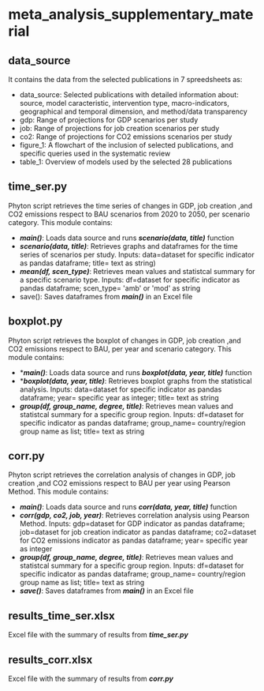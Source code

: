 # meta_analysis_supplementary_material

## data_source
It contains the data from the selected publications in 7 spreedsheets as:
* data_source: Selected publications with detailed information about: source, model caracteristic, intervention type, macro-indicators,                  geographical and temporal dimension, and method/data transparency
* gdp: Range of projections for GDP scenarios per study
* job: Range of projections for job creation scenarios per study
* co2: Range of projections for CO2 emissions scenarios per study
* figure_1: A flowchart  of the inclusion of selected publications, and specific queries used in the systematic review
* table_1: Overview of models used by the selected 28 publications


## time_ser.py
Phyton script retrieves the time series of changes in GDP, job creation ,and CO2 emissions respect to BAU scenarios from 2020 to 2050, per scenario category. This module contains:
* ***main()***: Loads data source and runs ***scenario(data, title)*** function
* ***scenario(data, title)***: Retrieves  graphs and dataframes for the time series of scenarios per study. Inputs: data=dataset for specific indicator as pandas dataframe; title= text as string)
* ***mean(df, scen_type)***: Retrieves mean values and statistcal summary for a specific scenario type. Inputs: df=dataset for specific indicator as pandas dataframe; scen_type= 'amb' or 'mod' as string
* save(): Saves dataframes from ***main()*** in an Excel file

## boxplot.py
Phyton script retrieves the boxplot of changes in GDP, job creation ,and CO2 emissions respect to BAU, per year and scenario category. This module contains:
* ****main()***: Loads data source and runs ***boxplot(data, year, title)*** function
* ****boxplot(data, year, title)***: Retrieves boxplot graphs from the statistical analysis. Inputs: data=dataset for specific indicator as pandas dataframe; year= specific year as integer; title= text as string
* ***group(df, group_name, degree, title)***: Retrieves mean values and statistcal summary for a specific group region. Inputs: df=dataset for specific indicator as pandas dataframe; group_name= country/region group name as list; title= text as string

## corr.py
Phyton script retrieves the correlation analysis of changes in GDP, job creation ,and CO2 emissions respect to BAU per year using Pearson Method. This module contains:
* ***main()***: Loads data source and runs ***corr(data, year, title)*** function
* ***corr(gdp, co2, job, year)***: Retrieves correlation analysis using Pearson Method. Inputs: gdp=dataset for GDP indicator as pandas dataframe; job=dataset for job creation indicator as pandas dataframe; co2=dataset for CO2 emissions indicator as pandas dataframe; year= specific year as integer
 * ***group(df, group_name, degree, title)***: Retrieves mean values and statistcal summary for a specific group region. Inputs: df=dataset for specific indicator as pandas dataframe; group_name= country/region group name as list; title= text as string
* ***save()***: Saves dataframes from ***main()*** in an Excel file

## results_time_ser.xlsx
Excel file with the summary of results from ***time_ser.py***

## results_corr.xlsx
Excel file with the summary of results from ***corr.py***
